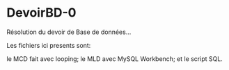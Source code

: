 # DevoirBD-0
Résolution du devoir de Base de données...

Les fichiers ici presents sont:

le MCD fait avec looping;
le MLD avec MySQL Workbench;
et le script SQL.
